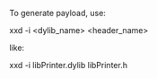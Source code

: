 To generate payload, use:

xxd -i <dylib_name> <header_name>

like:

xxd -i libPrinter.dylib libPrinter.h

